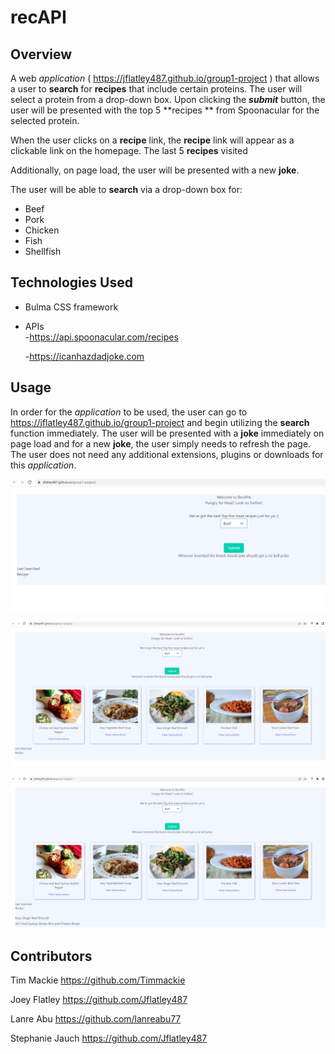 # recAPI

## Overview

A web *application* ( https://jflatley487.github.io/group1-project ) that allows a user to **search** for **recipes** that include certain proteins.  The user will select a protein from a drop-down box.  Upon clicking the ***submit*** button, the user will be presented with the top 5 **recipes ** from Spoonacular for the selected protein.  

When the user clicks on a **recipe** link, the **recipe** link will appear as a clickable link on the homepage.  The last 5 **recipes** visited

Additionally, on page load, the user will be presented with a new **joke**. 


The user will be able to **search** via a drop-down box for:  

- Beef  
- Pork  
- Chicken    
- Fish    
- Shellfish    

## Technologies Used

- Bulma CSS framework
- APIs  
    -https://api.spoonacular.com/recipes

    -https://icanhazdadjoke.com


## Usage  

In order for the *application* to be used, the user can go to https://jflatley487.github.io/group1-project and begin utilizing the **search** function immediately.  The user will be presented with a **joke** immediately on page load and for a new **joke**, the user simply needs to refresh the page.  The user does not need any additional extensions, plugins or downloads for this *application*. 

  ![Alt text](assets/images/project1homepage.png)  

  ![Alt text](assets/images/project1search.png)  

  ![Alt text](assets/images/project1searchhistory.png)

## Contributors  

Tim Mackie https://github.com/Timmackie

Joey Flatley https://github.com/Jflatley487

Lanre Abu https://github.com/lanreabu77

Stephanie Jauch https://github.com/Jflatley487
